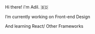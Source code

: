 Hi there!  i'm  Adil. 🇧🇩


I’m currently working on Front-end Design

And  learning React/ Other Frameworks
